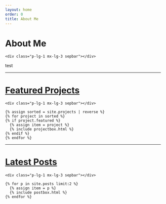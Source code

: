 ```yaml
---
layout: home
order: 0
title: About Me
---
```


<div id="featuredprojects" class="my-5 d-flex flex-column flex-lg-row align-items-center align-items-lg-stretch">
	<div class="m-auto">
		<h1 class="m-0 p-3 text-center" style="min-width:7em">
			About Me
		</h1>
	</div>
	
	<div class="p-lg-1 mx-lg-3 sepbar"></div>
	
  <p class="p-1 pl-lg-4">
test
</p>
</div>

<hr>

<div id="featuredprojects" class="my-5 d-flex flex-column flex-lg-row-reverse align-items-center align-items-lg-stretch">
	<div class="m-auto">
		<h1 class="m-0 p-3 text-center" style="min-width:7em">
			<a href="projects.html">Featured Projects</a>
		</h1>
	</div>

	<div class="p-lg-1 mx-lg-3 sepbar"></div>


  <div>

    {% assign sorted = site.projects | reverse %}
    {% for project in sorted %}
    {% if project.featured %}
      {% assign item = project %}
      {% include projectbox.html %}
    {% endif %}
    {% endfor %}

  </div>

</div>
  
<hr>

<div id="latestposts" class="my-5 d-flex flex-column flex-lg-row align-items-center align-items-lg-stretch">

  <div class="m-auto">
		<h1 class="m-0 p-3 text-center" style="min-width:7em">
			<a href="post.html">Latest Posts</a>
		</h1>
	</div>

	<div class="p-lg-1 mx-lg-3 sepbar"></div>


  <div>

    {% for p in site.posts limit:2 %}
      {% assign item = p %}
      {% include postbox.html %}
    {% endfor %}
  
  </div>

  
</div>

